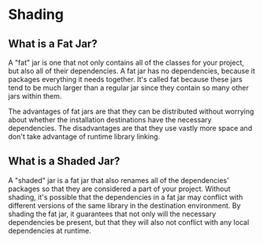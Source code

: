 # Shading

## What is a Fat Jar?

A "fat" jar is one that not only contains all of the classes for your project, but also all of their dependencies. A fat
jar has no dependencies, because it packages everything it needs together. It's called fat because these jars tend to be
much larger than a regular jar since they contain so many other jars within them.

The advantages of fat jars are that they can be distributed without worrying about whether the installation destinations
have the necessary dependencies. The disadvantages are that they use vastly more space and don't take advantage of
runtime library linking.

## What is a Shaded Jar?

A "shaded" jar is a fat jar that also renames all of the dependencies' packages so that they are considered a part of
your project. Without shading, it's possible that the dependencies in a fat jar may conflict with different versions of
the same library in the destination environment. By shading the fat jar, it guarantees that not only will the necessary
dependencies be present, but that they will also not conflict with any local dependencies at runtime.
